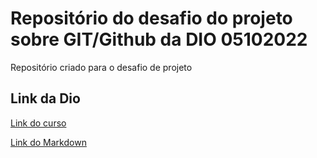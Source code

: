 # Repositório do desafio do projeto sobre GIT/Github da DIO 05102022
Repositório criado para o desafio de projeto

## Link da Dio
[Link do curso](https://web.dio.me/lab/criando-seu-primeiro-repositorio-no-github-para-compartilhar-seu-progresso/learning/e714fb1c-4990-4c47-99a5-d97703e40b4d)

[Link do Markdown](https://www.markdownguide.org/basic-syntax/)
